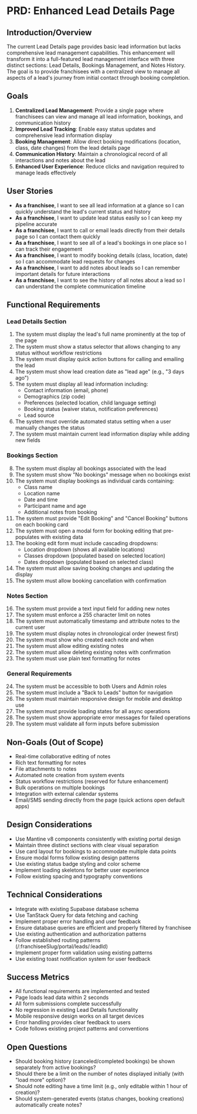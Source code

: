 # PRD: Enhanced Lead Details Page

## Introduction/Overview

The current Lead Details page provides basic lead information but lacks comprehensive lead management capabilities. This enhancement will transform it into a full-featured lead management interface with three distinct sections: Lead Details, Bookings Management, and Notes History. The goal is to provide franchisees with a centralized view to manage all aspects of a lead's journey from initial contact through booking completion.

## Goals

1. **Centralized Lead Management**: Provide a single page where franchisees can view and manage all lead information, bookings, and communication history
2. **Improved Lead Tracking**: Enable easy status updates and comprehensive lead information display
3. **Booking Management**: Allow direct booking modifications (location, class, date changes) from the lead details page
4. **Communication History**: Maintain a chronological record of all interactions and notes about the lead
5. **Enhanced User Experience**: Reduce clicks and navigation required to manage leads effectively

## User Stories

- **As a franchisee**, I want to see all lead information at a glance so I can quickly understand the lead's current status and history
- **As a franchisee**, I want to update lead status easily so I can keep my pipeline accurate
- **As a franchisee**, I want to call or email leads directly from their details page so I can contact them quickly
- **As a franchisee**, I want to see all of a lead's bookings in one place so I can track their engagement
- **As a franchisee**, I want to modify booking details (class, location, date) so I can accommodate lead requests for changes
- **As a franchisee**, I want to add notes about leads so I can remember important details for future interactions
- **As a franchisee**, I want to see the history of all notes about a lead so I can understand the complete communication timeline

## Functional Requirements

### Lead Details Section
1. The system must display the lead's full name prominently at the top of the page
2. The system must show a status selector that allows changing to any status without workflow restrictions
3. The system must display quick action buttons for calling and emailing the lead
4. The system must show lead creation date as "lead age" (e.g., "3 days ago")
5. The system must display all lead information including:
   - Contact information (email, phone)
   - Demographics (zip code)
   - Preferences (selected location, child language setting)
   - Booking status (waiver status, notification preferences)
   - Lead source
6. The system must override automated status setting when a user manually changes the status
7. The system must maintain current lead information display while adding new fields

### Bookings Section
8. The system must display all bookings associated with the lead
9. The system must show "No bookings" message when no bookings exist
10. The system must display bookings as individual cards containing:
    - Class name
    - Location name
    - Date and time
    - Participant name and age
    - Additional notes from booking
11. The system must provide "Edit Booking" and "Cancel Booking" buttons on each booking card
12. The system must open a modal form for booking editing that pre-populates with existing data
13. The booking edit form must include cascading dropdowns:
    - Location dropdown (shows all available locations)
    - Classes dropdown (populated based on selected location)
    - Dates dropdown (populated based on selected class)
14. The system must allow saving booking changes and updating the display
15. The system must allow booking cancellation with confirmation

### Notes Section
16. The system must provide a text input field for adding new notes
17. The system must enforce a 255 character limit on notes
18. The system must automatically timestamp and attribute notes to the current user
19. The system must display notes in chronological order (newest first)
20. The system must show who created each note and when
21. The system must allow editing existing notes
22. The system must allow deleting existing notes with confirmation
23. The system must use plain text formatting for notes

### General Requirements
24. The system must be accessible to both Users and Admin roles
25. The system must include a "Back to Leads" button for navigation
26. The system must maintain responsive design for mobile and desktop use
27. The system must provide loading states for all async operations
28. The system must show appropriate error messages for failed operations
29. The system must validate all form inputs before submission

## Non-Goals (Out of Scope)

- Real-time collaborative editing of notes
- Rich text formatting for notes
- File attachments to notes
- Automated note creation from system events
- Status workflow restrictions (reserved for future enhancement)
- Bulk operations on multiple bookings
- Integration with external calendar systems
- Email/SMS sending directly from the page (quick actions open default apps)

## Design Considerations

- Use Mantine v8 components consistently with existing portal design
- Maintain three distinct sections with clear visual separation
- Use card layout for bookings to accommodate multiple data points
- Ensure modal forms follow existing design patterns
- Use existing status badge styling and color scheme
- Implement loading skeletons for better user experience
- Follow existing spacing and typography conventions

## Technical Considerations

- Integrate with existing Supabase database schema
- Use TanStack Query for data fetching and caching
- Implement proper error handling and user feedback
- Ensure database queries are efficient and properly filtered by franchisee
- Use existing authentication and authorization patterns
- Follow established routing patterns (/:franchiseeSlug/portal/leads/:leadId)
- Implement proper form validation using existing patterns
- Use existing toast notification system for user feedback

## Success Metrics

- All functional requirements are implemented and tested
- Page loads lead data within 2 seconds
- All form submissions complete successfully
- No regression in existing Lead Details functionality
- Mobile responsive design works on all target devices
- Error handling provides clear feedback to users
- Code follows existing project patterns and conventions

## Open Questions

- Should booking history (canceled/completed bookings) be shown separately from active bookings?
- Should there be a limit on the number of notes displayed initially (with "load more" option)?
- Should note editing have a time limit (e.g., only editable within 1 hour of creation)?
- Should system-generated events (status changes, booking creations) automatically create notes?